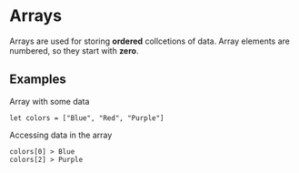 # Arrays
Arrays are used for storing **ordered** collcetions of data.
Array elements are numbered, so they start with **zero**.

## Examples
Array with some data

```
let colors = ["Blue", "Red", "Purple"]
```

Accessing data in the array

```
colors[0] > Blue
colors[2] > Purple
```